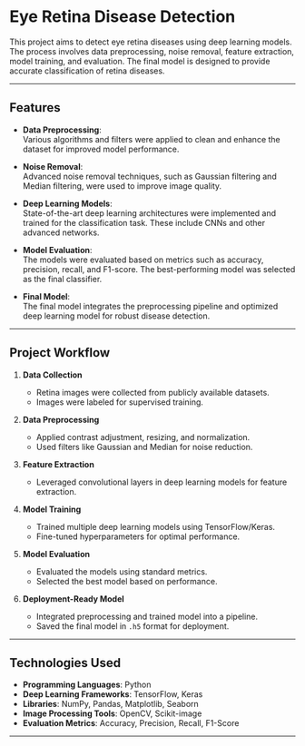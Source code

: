 # Eye Retina Disease Detection

This project aims to detect eye retina diseases using deep learning models. The process involves data preprocessing, noise removal, feature extraction, model training, and evaluation. The final model is designed to provide accurate classification of retina diseases.

---

## Features

- **Data Preprocessing**:  
  Various algorithms and filters were applied to clean and enhance the dataset for improved model performance.
  
- **Noise Removal**:  
  Advanced noise removal techniques, such as Gaussian filtering and Median filtering, were used to improve image quality.

- **Deep Learning Models**:  
  State-of-the-art deep learning architectures were implemented and trained for the classification task. These include CNNs and other advanced networks.

- **Model Evaluation**:  
  The models were evaluated based on metrics such as accuracy, precision, recall, and F1-score. The best-performing model was selected as the final classifier.

- **Final Model**:  
  The final model integrates the preprocessing pipeline and optimized deep learning model for robust disease detection.

---

## Project Workflow

1. **Data Collection**  
   - Retina images were collected from publicly available datasets.
   - Images were labeled for supervised training.

2. **Data Preprocessing**  
   - Applied contrast adjustment, resizing, and normalization.
   - Used filters like Gaussian and Median for noise reduction.

3. **Feature Extraction**  
   - Leveraged convolutional layers in deep learning models for feature extraction.

4. **Model Training**  
   - Trained multiple deep learning models using TensorFlow/Keras.
   - Fine-tuned hyperparameters for optimal performance.

5. **Model Evaluation**  
   - Evaluated the models using standard metrics.
   - Selected the best model based on performance.

6. **Deployment-Ready Model**  
   - Integrated preprocessing and trained model into a pipeline.
   - Saved the final model in `.h5` format for deployment.

---

## Technologies Used

- **Programming Languages**: Python  
- **Deep Learning Frameworks**: TensorFlow, Keras  
- **Libraries**: NumPy, Pandas, Matplotlib, Seaborn  
- **Image Processing Tools**: OpenCV, Scikit-image  
- **Evaluation Metrics**: Accuracy, Precision, Recall, F1-Score  

---
